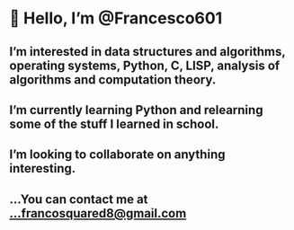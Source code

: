 # 👋 Hello, I’m @Francesco601

 ## I’m interested in data structures and algorithms, operating systems, Python, C, LISP, analysis of algorithms and computation theory.

 
  ## I’m currently learning  Python and relearning some of the stuff I learned in school. 
 
  ## I’m looking to collaborate on  anything interesting.
  
  ## ...You can contact me at ...francosquared8@gmail.com




<!---
Francesco601/Francesco601 is a ✨ special ✨ repository because its `README.md` (this file) appears on your GitHub profile.
You can click the Preview link to take a look at your changes.
--->
